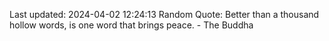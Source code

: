 Last updated: 2024-04-02 12:24:13
Random Quote: Better than a thousand hollow words, is one word that brings peace. - The Buddha